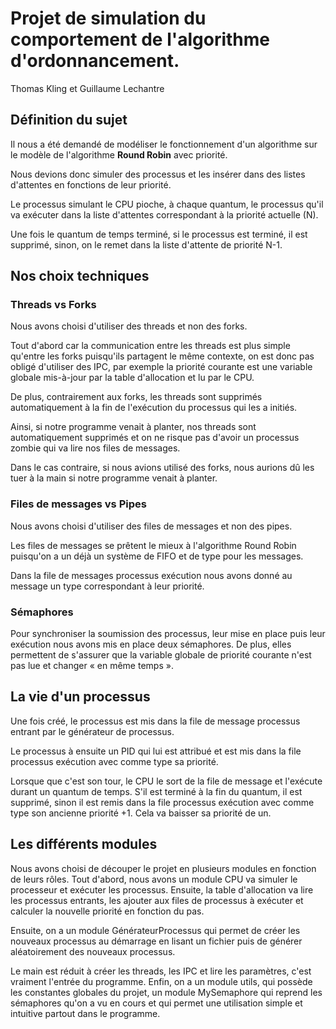 # Projet de simulation du comportement de l&#39;algorithme d&#39;ordonnancement.

Thomas Kling et Guillaume Lechantre



## Définition du sujet

Il nous a été demandé de modéliser le fonctionnement d&#39;un algorithme sur le modèle de l&#39;algorithme **Round Robin** avec priorité.

Nous devions donc simuler des processus et les insérer dans des listes d&#39;attentes en fonctions de leur priorité.

Le processus simulant le CPU pioche, à chaque quantum, le processus qu&#39;il va exécuter dans la liste d&#39;attentes correspondant à la priorité actuelle (N).

Une fois le quantum de temps terminé, si le processus est terminé, il est supprimé, sinon, on le remet dans la liste d&#39;attente de priorité N-1.

## Nos choix techniques

### Threads vs Forks

Nous avons choisi d&#39;utiliser des threads et non des forks.

Tout d&#39;abord car la communication entre les threads est plus simple qu&#39;entre les forks puisqu&#39;ils partagent le même contexte, on est donc pas obligé d&#39;utiliser des IPC, par exemple la priorité courante est une variable globale mis-à-jour par la table d&#39;allocation et lu par le CPU.

De plus, contrairement aux forks, les threads sont supprimés automatiquement à la fin de l&#39;exécution du processus qui les a initiés.

Ainsi, si notre programme venait à planter, nos threads sont automatiquement supprimés et on ne risque pas d&#39;avoir un processus zombie qui va lire nos files de messages.

Dans le cas contraire, si nous avions utilisé des forks, nous aurions dû les tuer à la main si notre programme venait à planter.

### Files de messages vs Pipes

Nous avons choisi d&#39;utiliser des files de messages et non des pipes.

Les files de messages se prêtent le mieux à l&#39;algorithme Round Robin puisqu&#39;on a un déjà un système de FIFO et de type pour les messages.

Dans la file de messages processus exécution nous avons donné au message un type correspondant à leur priorité.

### Sémaphores

Pour synchroniser la soumission des processus, leur mise en place puis leur exécution nous avons mis en place deux sémaphores. De plus, elles permettent de s&#39;assurer que la variable globale de priorité courante n&#39;est pas lue et changer « en même temps ».

## La vie d&#39;un processus

Une fois créé, le processus est mis dans la file de message processus entrant par le générateur de processus.

Le processus à ensuite un PID qui lui est attribué et est mis dans la file processus exécution avec comme type sa priorité.

Lorsque que c&#39;est son tour, le CPU le sort de la file de message et l&#39;exécute durant un quantum de temps. S&#39;il est terminé à la fin du quantum, il est supprimé, sinon il est remis dans la file processus exécution avec comme type son ancienne priorité +1. Cela va baisser sa priorité de un.

## Les différents modules

Nous avons choisi de découper le projet en plusieurs modules en fonction de leurs rôles. Tout d&#39;abord, nous avons un module CPU va simuler le processeur et exécuter les processus. Ensuite, la table d&#39;allocation va lire les processus entrants, les ajouter aux files de processus à exécuter et calculer la nouvelle priorité en fonction du pas. 

Ensuite, on a un module GénérateurProcessus qui permet de créer les nouveaux processus au démarrage en lisant un fichier puis de générer aléatoirement des nouveaux processus. 

Le main est réduit à créer les threads, les IPC et lire les paramètres, c&#39;est vraiment l&#39;entrée du programme. Enfin, on a un module utils, qui possède les constantes globales du projet, un module MySemaphore qui reprend les sémaphores qu&#39;on a vu en cours et qui permet une utilisation simple et intuitive partout dans le programme.
